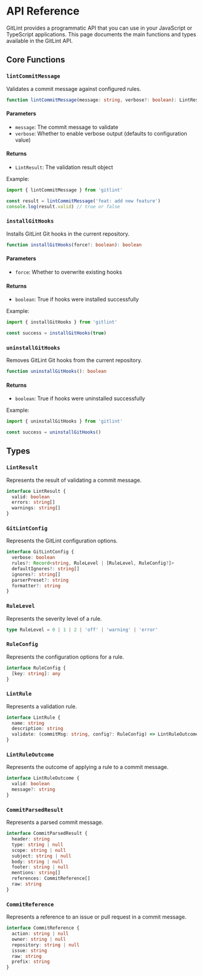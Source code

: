 # API Reference

GitLint provides a programmatic API that you can use in your JavaScript or TypeScript applications. This page documents the main functions and types available in the GitLint API.

## Core Functions

### `lintCommitMessage`

Validates a commit message against configured rules.

```ts
function lintCommitMessage(message: string, verbose?: boolean): LintResult
```

#### Parameters

- `message`: The commit message to validate
- `verbose`: Whether to enable verbose output (defaults to configuration value)

#### Returns

- `LintResult`: The validation result object

Example:

```ts
import { lintCommitMessage } from 'gitlint'

const result = lintCommitMessage('feat: add new feature')
console.log(result.valid) // true or false
```

### `installGitHooks`

Installs GitLint Git hooks in the current repository.

```ts
function installGitHooks(force?: boolean): boolean
```

#### Parameters

- `force`: Whether to overwrite existing hooks

#### Returns

- `boolean`: True if hooks were installed successfully

Example:

```ts
import { installGitHooks } from 'gitlint'

const success = installGitHooks(true)
```

### `uninstallGitHooks`

Removes GitLint Git hooks from the current repository.

```ts
function uninstallGitHooks(): boolean
```

#### Returns

- `boolean`: True if hooks were uninstalled successfully

Example:

```ts
import { uninstallGitHooks } from 'gitlint'

const success = uninstallGitHooks()
```

## Types

### `LintResult`

Represents the result of validating a commit message.

```ts
interface LintResult {
  valid: boolean
  errors: string[]
  warnings: string[]
}
```

### `GitLintConfig`

Represents the GitLint configuration options.

```ts
interface GitLintConfig {
  verbose: boolean
  rules?: Record<string, RuleLevel | [RuleLevel, RuleConfig?]>
  defaultIgnores?: string[]
  ignores?: string[]
  parserPreset?: string
  formatter?: string
}
```

### `RuleLevel`

Represents the severity level of a rule.

```ts
type RuleLevel = 0 | 1 | 2 | 'off' | 'warning' | 'error'
```

### `RuleConfig`

Represents the configuration options for a rule.

```ts
interface RuleConfig {
  [key: string]: any
}
```

### `LintRule`

Represents a validation rule.

```ts
interface LintRule {
  name: string
  description: string
  validate: (commitMsg: string, config?: RuleConfig) => LintRuleOutcome
}
```

### `LintRuleOutcome`

Represents the outcome of applying a rule to a commit message.

```ts
interface LintRuleOutcome {
  valid: boolean
  message?: string
}
```

### `CommitParsedResult`

Represents a parsed commit message.

```ts
interface CommitParsedResult {
  header: string
  type: string | null
  scope: string | null
  subject: string | null
  body: string | null
  footer: string | null
  mentions: string[]
  references: CommitReference[]
  raw: string
}
```

### `CommitReference`

Represents a reference to an issue or pull request in a commit message.

```ts
interface CommitReference {
  action: string | null
  owner: string | null
  repository: string | null
  issue: string
  raw: string
  prefix: string
}
```

